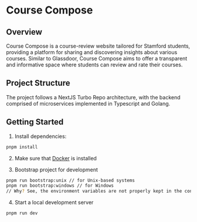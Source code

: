 # Course Compose

## Overview

Course Compose is a course-review website tailored for Stamford students, providing a platform for sharing and discovering insights about various courses. Similar to Glassdoor, Course Compose aims to offer a transparent and informative space where students can review and rate their courses.

## Project Structure

The project follows a NextJS Turbo Repo architecture, with the backend comprised of microservices implemented in Typescript and Golang.

## Getting Started

1. Install dependencies: 
```bash
pnpm install
```

2. Make sure that [Docker](https://www.docker.com/get-started/) is installed

3. Bootstrap project for development 
```bash
pnpm run bootstrap:unix // for Unix-based systems
pnpm run bootstrap:windows // for Windows
// Why? See, the environment variables are not properly kept in the context of the execution of the command on Windows, which means we have to work around that.
```

4. Start a local development server
```bash
pnpm run dev
```

